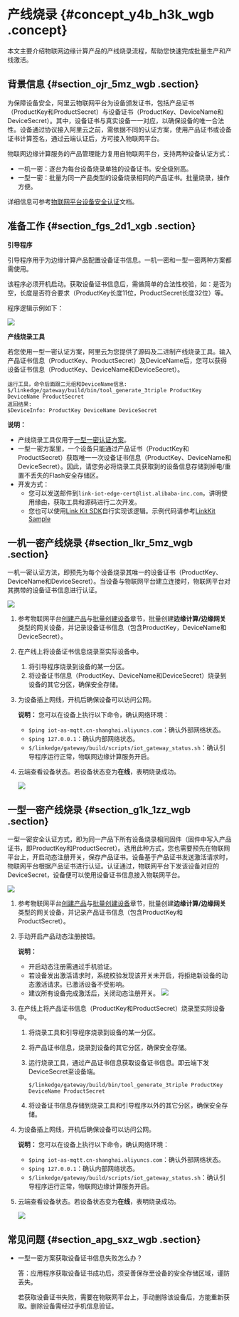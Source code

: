 # 产线烧录 {#concept_y4b_h3k_wgb .concept}

本文主要介绍物联网边缘计算产品的产线烧录流程，帮助您快速完成批量生产和产线激活。

## 背景信息 {#section_ojr_5mz_wgb .section}

为保障设备安全，阿里云物联网平台为设备颁发证书，包括产品证书（ProductKey和ProductSecret）与设备证书（ProductKey、DeviceName和DeviceSecret）。其中，设备证书与真实设备一一对应，以确保设备的唯一合法性。设备通过协议接入阿里云之前，需依据不同的认证方案，使用产品证书或设备证书计算签名，通过云端认证后，方可接入物联网平台。

物联网边缘计算服务的产品管理能力复用自物联网平台，支持两种设备认证方式：

-   一机一密：逐台为每台设备烧录单独的设备证书。安全级别高。
-   一型一密：批量为同一产品类型的设备烧录相同的产品证书。批量烧录，操作方便。

详细信息可参考[物联网平台设备安全认证](../../../../cn.zh-CN/设备端开发指南/设备安全认证/概览.md#)文档。

## 准备工作 {#section_fgs_2d1_xgb .section}

**引导程序**

引导程序用于为边缘计算产品配置设备证书信息。一机一密和一型一密两种方案都需使用。

该程序必须开机启动。获取设备证书信息后，需做简单的合法性校验，如：是否为空，长度是否符合要求（ProductKey长度11位，ProductSecret长度32位）等。

程序逻辑示例如下：

![](http://static-aliyun-doc.oss-cn-hangzhou.aliyuncs.com/assets/img/130273/155557467239468_zh-CN.png)

**产线烧录工具**

若您使用一型一密认证方案，阿里云为您提供了源码及二进制产线烧录工具。输入产品证书信息（ProductKey、ProductSecret）及DeviceName后，您可以获得设备证书信息（ProductKey、DeviceName和DeviceSecret）。

```
运行工具，命令后面跟二元组和DeviceName信息:
$/linkedge/gateway/build/bin/tool_generate_3triple ProductKey DeviceName ProductSecret
返回结果:
$DeviceInfo: ProductKey DeviceName DeviceSecret
```

**说明：** 

-   产线烧录工具仅用于[一型一密认证方案](#section_g1k_1zz_wgb)。
-   一型一密方案里，一个设备只能通过产品证书（ProductKey和ProductSecret）获取唯一一次设备证书信息（ProductKey、DeviceName和DeviceSecret）。因此，请您务必将烧录工具获取到的设备信息存储到掉电/重置不丢失的Flash安全存储区。
-   开发方式：
    -   您可以发送邮件到`link-iot-edge-cert@list.alibaba-inc.com`，讲明使用缘由，获取工具和源码进行二次开发。
    -   您也可以使用[Link Kit SDK](https://help.aliyun.com/product/93051.html)自行实现该逻辑。示例代码请参考[LinkKit Sample](https://github.com/aliyun/iotkit-embedded/blob/master/examples/mqtt/mqtt_example.c)

## 一机一密产线烧录 {#section_lkr_5mz_wgb .section}

一机一密认证方法，即预先为每个设备烧录其唯一的设备证书（ProductKey、DeviceName和DeviceSecret）。当设备与物联网平台建立连接时，物联网平台对其携带的设备证书信息进行认证。

![](http://static-aliyun-doc.oss-cn-hangzhou.aliyuncs.com/assets/img/130273/155557467239464_zh-CN.png)

1.  参考物联网平台[创建产品](../../../../cn.zh-CN/用户指南/产品与设备/创建产品.md#)与[批量创建设备](../../../../cn.zh-CN/用户指南/产品与设备/创建设备/批量创建设备.md#)章节，批量创建**边缘计算/边缘网关**类型的网关设备，并记录设备证书信息（包含ProductKey，DeviceName和DeviceSecret）。
2.  在产线上将设备证书信息烧录至实际设备中。
    1.  将引导程序烧录到设备的某一分区。
    2.  将设备证书信息（ProductKey、DeviceName和DeviceSecret）烧录到设备的其它分区，确保安全存储。
3.  为设备插上网线，开机后确保设备可以访问公网。

    **说明：** 您可以在设备上执行以下命令，确认网络环境：

    -   `$ping iot-as-mqtt.cn-shanghai.aliyuncs.com`：确认外部网络状态。
    -   `$ping 127.0.0.1`：确认内部网络状态。
    -   `$/linkedge/gateway/build/scripts/iot_gateway_status.sh`：确认引导程序运行正常，物联网边缘计算服务开启。
4.  云端查看设备状态。若设备状态变为**在线**，表明烧录成功。

    ![](http://static-aliyun-doc.oss-cn-hangzhou.aliyuncs.com/assets/img/130273/155557467239465_zh-CN.png)


## 一型一密产线烧录 {#section_g1k_1zz_wgb .section}

一型一密安全认证方式，即为同一产品下所有设备烧录相同固件（固件中写入产品证书，即ProductKey和ProductSecret）。选用此种方式，您也需要预先在物联网平台上，开启动态注册开关，保存产品证书。设备基于产品证书发送激活请求时，物联网平台根据产品证书进行认证。认证通过，物联网平台下发该设备对应的DeviceSecret，设备便可以使用设备证书信息接入物联网平台。

![](http://static-aliyun-doc.oss-cn-hangzhou.aliyuncs.com/assets/img/130273/155557467239466_zh-CN.png)

1.  参考物联网平台[创建产品](../../../../cn.zh-CN/用户指南/产品与设备/创建产品.md#)与[批量创建设备](../../../../cn.zh-CN/用户指南/产品与设备/创建设备/批量创建设备.md#)章节，批量创建**边缘计算/边缘网关**类型的网关设备，并记录产品证书信息（包含ProductKey和ProductSecret）。
2.  手动开启产品动态注册按钮。

    **说明：** 

    -   开启动态注册需通过手机验证。
    -   若设备发出激活请求时，系统校验发现该开关未开启，将拒绝新设备的动态激活请求。已激活设备不受影响。
    -   建议所有设备完成激活后，关闭动态注册开关。
    ![](http://static-aliyun-doc.oss-cn-hangzhou.aliyuncs.com/assets/img/130273/155557467239467_zh-CN.png)

3.  在产线上将产品证书信息（ProductKey和ProductSecret）烧录至实际设备中。
    1.  将烧录工具和引导程序烧录到设备的某一分区。
    2.  将产品证书信息，烧录到设备的其它分区，确保安全存储。
    3.  运行烧录工具，通过产品证书信息获取设备证书信息。即云端下发DeviceSecret至设备端。

        `$/linkedge/gateway/build/bin/tool_generate_3triple ProductKey DeviceName ProductSecret`

    4.  将设备证书信息存储到烧录工具和引导程序以外的其它分区，确保安全存储。
4.  为设备插上网线，开机后确保设备可以访问公网。

    **说明：** 您可以在设备上执行以下命令，确认网络环境：

    -   `$ping iot-as-mqtt.cn-shanghai.aliyuncs.com`：确认外部网络状态。
    -   `$ping 127.0.0.1`：确认内部网络状态。
    -   `$/linkedge/gateway/build/scripts/iot_gateway_status.sh`：确认引导程序运行正常，物联网边缘计算服务开启。
5.  云端查看设备状态。若设备状态变为**在线**，表明烧录成功。

    ![](http://static-aliyun-doc.oss-cn-hangzhou.aliyuncs.com/assets/img/130273/155557467239465_zh-CN.png)


## 常见问题 {#section_apg_sxz_wgb .section}

-   一型一密方案获取设备证书信息失败怎么办？

    答：应用程序获取设备证书成功后，须妥善保存至设备的安全存储区域，谨防丢失。

    若获取设备证书失败，需要在物联网平台上，手动删除该设备后，方能重新获取。删除设备需经过手机信息验证。


